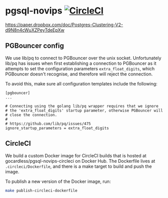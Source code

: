 # pgsql-novips [![CircleCI](https://circleci.com/gh/gocardless/pgsql-novips.svg?style=svg&circle-token=38c8f4dc817216aa6a02b3bf67435fe2f1d72189)](https://circleci.com/gh/gocardless/pgsql-novips)

https://paper.dropbox.com/doc/Postgres-Clustering-V2-d9N8n4cWuXZPeyTdeEpXw

## PGBouncer config

We use lib/pq to connect to PGBouncer over the unix socket. Unfortunately lib/pq
has issues when first establishing a connection to PGBouncer as it attempts to
set the configuration parameters `extra_float_digits`, which PGBouncer doesn't
recognise, and therefore will reject the connection.

To avoid this, make sure all configuration templates include the following:

```
[pgbouncer]
...

# Connecting using the golang lib/pq wrapper requires that we ignore
# the 'extra_float_digits' startup parameter, otherwise PGBouncer will
# close the connection.
#
# https://github.com/lib/pq/issues/475
ignore_startup_parameters = extra_float_digits
```

## CircleCI

We build a custom Docker image for CircleCI builds that is hosted at
gocardless/pgsql-novips-circleci on Docker Hub. The Dockerfile lives at
`.circleci/Dockerfile`, and there is a make target to build and push the image.

To publish a new version of the Docker image, run:

```bash
make publish-circleci-dockerfile
```
